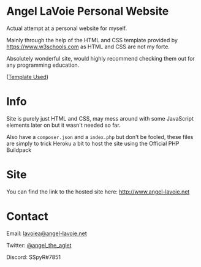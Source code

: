 # Angel LaVoie Personal Website

Actual attempt at a personal website for myself.

Mainly through the help of the HTML and CSS template provided by <https://www.w3schools.com> as HTML and CSS are not my forte.

Absolutely wonderful site, would highly recommend checking them out for any programming education.

([Template Used](<https://www.w3schools.com/w3css/tryit.asp?filename=tryw3css_templates_dark_portfolio&stacked=h>))

# Info

Site is purely just HTML and CSS, may mess around with some JavaScript elements later on but it wasn't needed so far.

Also have a `composer.json` and a `index.php` but don't be fooled, these files are simply to trick Heroku a bit to host the site using the Official PHP Buildpack

# Site

You can find the link to the hosted site here: <http://www.angel-lavoie.net>

# Contact
Email: <lavoiea@angel-lavoie.net>

Twitter: [@angel_the_aglet](<https://twitter.com/angel_the_aglet>)

Discord: SSpyR#7851